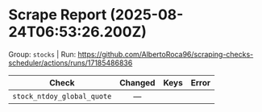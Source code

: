 # Scrape Report (2025-08-24T06:53:26.200Z)

Group: `stocks`  |  Run: https://github.com/AlbertoRoca96/scraping-checks-scheduler/actions/runs/17185486836

| Check | Changed | Keys | Error |
|---|:---:|:--|:--|
| `stock_ntdoy_global_quote` | — |  |  |
